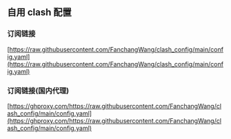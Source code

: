 ## 自用 clash 配置

### 订阅链接
[https://raw.githubusercontent.com/FanchangWang/clash_config/main/config.yaml](https://raw.githubusercontent.com/FanchangWang/clash_config/main/config.yaml)

### 订阅链接(国内代理)
[https://ghproxy.com/https://raw.githubusercontent.com/FanchangWang/clash_config/main/config.yaml](https://ghproxy.com/https://raw.githubusercontent.com/FanchangWang/clash_config/main/config.yaml)